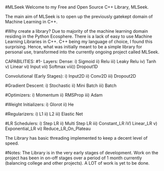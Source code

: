 #MLSeek
Welcome to my Free and Open Source C++ Library, MLSeek.

The main aim of MLSeek is to open up the previously gatekept domain of Machine Learning in C++.

#Why create a library?
Due to majority of the machine learning domain residing in the Python Ecosphere. There is a lack of easy to use Machine Learning Libraries in C++.
C++ being my language of choice, I found this surprising. Hence, what was initially meant to be a simple library for personal use, transformed into the currently ongoing project called MLSeek.

CAPABILITIES:
#1- Layers:
Dense:
i) Sigmoid
ii) Relu
iii) Leaky Relu
iv) Tanh
v) Linear
vi) Input
vii) Softmax
viii)) Dropout1D

Convolutional (Early Stages):
i) Input2D
ii) Conv2D
iii) Dropout2D

#Gradient Descent:
i) Stochastic
ii) Mini Batch
iii) Batch

#Optimizers:
i) Momentum
ii) RMSProp
iii) Adam

#Weight Initializers:
i) Glorot
ii) He

#Regularizers:
i) L1
ii) L2
iii) Elastic Net

#LR Schedulers:
i) Step LR
ii) Multi Step LR
iii) Constant_LR
iV) Linear_LR
v) Exponential_LR
vi) Reduce_LR_On_Plateau

The Library has basic threading implemented to keep a decent level of speed.

#Notes:
The Library is in the very early stages of development. Work on the project has been in on-off stages over a period of 1 month currently (balancing college and other projects). A LOT of work is yet to be done.
